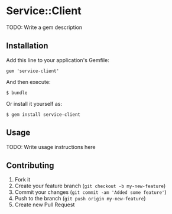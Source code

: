 # Service::Client

TODO: Write a gem description

## Installation

Add this line to your application's Gemfile:

    gem 'service-client'

And then execute:

    $ bundle

Or install it yourself as:

    $ gem install service-client

## Usage

TODO: Write usage instructions here

## Contributing

1. Fork it
2. Create your feature branch (`git checkout -b my-new-feature`)
3. Commit your changes (`git commit -am 'Added some feature'`)
4. Push to the branch (`git push origin my-new-feature`)
5. Create new Pull Request
